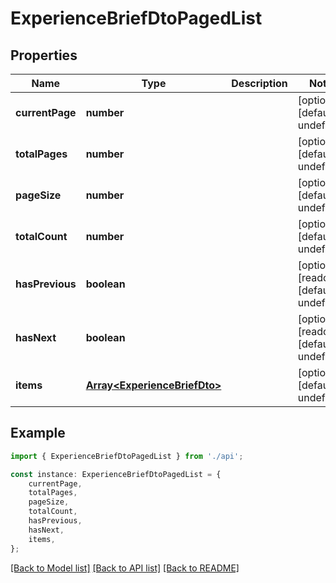 # ExperienceBriefDtoPagedList


## Properties

Name | Type | Description | Notes
------------ | ------------- | ------------- | -------------
**currentPage** | **number** |  | [optional] [default to undefined]
**totalPages** | **number** |  | [optional] [default to undefined]
**pageSize** | **number** |  | [optional] [default to undefined]
**totalCount** | **number** |  | [optional] [default to undefined]
**hasPrevious** | **boolean** |  | [optional] [readonly] [default to undefined]
**hasNext** | **boolean** |  | [optional] [readonly] [default to undefined]
**items** | [**Array&lt;ExperienceBriefDto&gt;**](ExperienceBriefDto.md) |  | [optional] [default to undefined]

## Example

```typescript
import { ExperienceBriefDtoPagedList } from './api';

const instance: ExperienceBriefDtoPagedList = {
    currentPage,
    totalPages,
    pageSize,
    totalCount,
    hasPrevious,
    hasNext,
    items,
};
```

[[Back to Model list]](../README.md#documentation-for-models) [[Back to API list]](../README.md#documentation-for-api-endpoints) [[Back to README]](../README.md)
